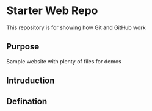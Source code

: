 # Starter Web Repo

This repository is for showing how Git and GitHub work

## Purpose

Sample website with plenty of files for demos

## Intruduction

## Defination
